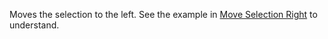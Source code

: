 Moves the selection to the left. See the example in [Move Selection Right](Move%20Selection%20Right.md#example) to understand.
